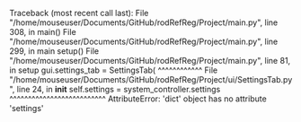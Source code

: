 Traceback (most recent call last):
  File "/home/mouseuser/Documents/GitHub/rodRefReg/Project/main.py", line 308, in <module>
    main()
  File "/home/mouseuser/Documents/GitHub/rodRefReg/Project/main.py", line 299, in main
    setup()
  File "/home/mouseuser/Documents/GitHub/rodRefReg/Project/main.py", line 81, in setup
    gui.settings_tab = SettingsTab(
                       ^^^^^^^^^^^^
  File "/home/mouseuser/Documents/GitHub/rodRefReg/Project/ui/SettingsTab.py", line 24, in __init__
    self.settings = system_controller.settings
                    ^^^^^^^^^^^^^^^^^^^^^^^^^^
AttributeError: 'dict' object has no attribute 'settings'
